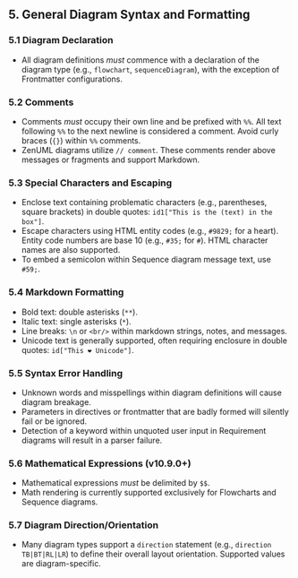 
## 5. General Diagram Syntax and Formatting

### 5.1 Diagram Declaration
*   All diagram definitions *must* commence with a declaration of the diagram type (e.g., `flowchart`, `sequenceDiagram`), with the exception of Frontmatter configurations.

### 5.2 Comments
*   Comments *must* occupy their own line and be prefixed with `%%`. All text following `%%` to the next newline is considered a comment. Avoid curly braces (`{}`) within `%%` comments.
*   ZenUML diagrams utilize `// comment`. These comments render above messages or fragments and support Markdown.

### 5.3 Special Characters and Escaping
*   Enclose text containing problematic characters (e.g., parentheses, square brackets) in double quotes: `id1["This is the (text) in the box"]`.
*   Escape characters using HTML entity codes (e.g., `#9829;` for a heart). Entity code numbers are base 10 (e.g., `#35;` for `#`). HTML character names are also supported.
*   To embed a semicolon within Sequence diagram message text, use `#59;`.

### 5.4 Markdown Formatting
*   Bold text: double asterisks (`**`).
*   Italic text: single asterisks (`*`).
*   Line breaks: `\n` or `<br/>` within markdown strings, notes, and messages.
*   Unicode text is generally supported, often requiring enclosure in double quotes: `id["This ❤ Unicode"]`.

### 5.5 Syntax Error Handling
*   Unknown words and misspellings within diagram definitions will cause diagram breakage.
*   Parameters in directives or frontmatter that are badly formed will silently fail or be ignored.
*   Detection of a keyword within unquoted user input in Requirement diagrams will result in a parser failure.

### 5.6 Mathematical Expressions (v10.9.0+)
*   Mathematical expressions *must* be delimited by `$$`.
*   Math rendering is currently supported exclusively for Flowcharts and Sequence diagrams.

### 5.7 Diagram Direction/Orientation
*   Many diagram types support a `direction` statement (e.g., `direction TB|BT|RL|LR`) to define their overall layout orientation. Supported values are diagram-specific.
